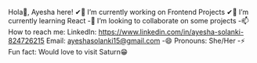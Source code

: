 Hola👋, Ayesha here!
✔🔭 I’m currently working on Frontend Projects
✔🌱 I’m currently learning React
-👯 I’m looking to collaborate on some projects
-📫 How to reach me: 
LinkedIn: https://www.linkedin.com/in/ayesha-solanki-824726215
Email: ayeshasolanki15@gmail.com
-😄 Pronouns: She/Her
-⚡ Fun fact: Would love to visit Saturn😁

